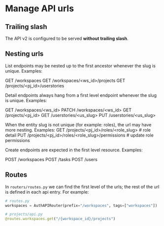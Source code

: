# Manage API urls

## Trailing slash

The API v2 is configured to be served **without trailing slash**.

## Nesting urls

List endpoints may be nested up to the first ancestor whenever the slug is unique. Examples:

GET /workspaces
GET /workspaces/<ws_id>/projects
GET /projects/<pj_id>/userstories

Detail endpoints always hang from a first level endpoint whenever the slug is unique. Examples:

GET   /workspaces/<ws_id>
PATCH /workspaces/<ws_id>
GET   /projects/<pj_id>
GET   /userstories/<us_slug>
PUT   /userstories/<us_slug>

When the entity slug is not unique (for example: roles), the url may have more nesting. Examples:
GET   /projects/<pj_id>/roles/<role_slug>              # role detail
PUT   /projects/<pj_id>/roles/<role_slug>/permissions  # update role permissions

Create endpoints are expected in the first level resource. Examples:

POST /workspaces
POST /tasks
POST /users

## Routes

In `routers/routes.py` we can find the first level of the urls; the rest of the url is defined in each api entry. For example:

```python
# routes.py
workspaces = AuthAPIRouter(prefix="/workspaces", tags=["workspaces"])

# projects/api.py
@routes.workspaces.get("/{workspace_id}/projects")
```
